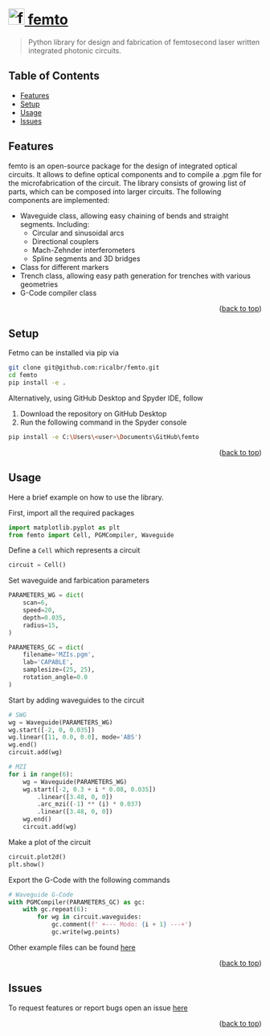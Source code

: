 <div id="top"></div>

<!-- PROJECT LOGO -->
<div>
  <a href="https://github.com/github_username/repo_name">
    <h1> 
      <img src="https://mir-s3-cdn-cf.behance.net/project_modules/disp/511fdf30195555.560572b7c51e9.gif" 
        alt="femto logo" 
        width="32">
      femto 
    </h1>
  </a>
</div>

> Python library for design and fabrication of femtosecond laser written integrated photonic circuits.

## Table of Contents

* [Features](#features)
* [Setup](#setup)
* [Usage](#usage)
* [Issues](#issues)

<!-- * [License](#license) -->

## Features

femto is an open-source package for the design of integrated optical circuits. It allows to define optical components
and to compile a .pgm file for the microfabrication of the circuit. The library consists of growing list of parts, which
can be composed into larger circuits.
The following components are implemented:

* Waveguide class, allowing easy chaining of bends and straight segments. Including:
    * Circular and sinusoidal arcs
    * Directional couplers
    * Mach-Zehnder interferometers
    * Spline segments and 3D bridges
* Class for different markers
* Trench class, allowing easy path generation for trenches with various geometries
* G-Code compiler class

<p align="right">(<a href="#top">back to top</a>)</p>

## Setup

Fetmo can be installed via pip via

```bash
git clone git@github.com:ricalbr/femto.git
cd femto
pip install -e .
```

Alternatively, using GitHub Desktop and Spyder IDE, follow

1. Download the repository on GitHub Desktop
2. Run the following command in the Spyder console

```bash
pip install -e C:\Users\<user>\Documents\GitHub\femto
```

<p align="right">(<a href="#top">back to top</a>)</p>

## Usage

Here a brief example on how to use the library.

First, import all the required packages

```python
import matplotlib.pyplot as plt
from femto import Cell, PGMCompiler, Waveguide
```

Define a `Cell` which represents a circuit

```python
circuit = Cell()
```

Set waveguide and farbication parameters

```python
PARAMETERS_WG = dict(
    scan=6,
    speed=20,
    depth=0.035,
    radius=15,
)

PARAMETERS_GC = dict(
    filename='MZIs.pgm',
    lab='CAPABLE',
    samplesize=(25, 25),
    rotation_angle=0.0
)
```

Start by adding waveguides to the circuit

```python
# SWG
wg = Waveguide(PARAMETERS_WG)
wg.start([-2, 0, 0.035])
wg.linear([11, 0.0, 0.0], mode='ABS')
wg.end()
circuit.add(wg)

# MZI
for i in range(6):
    wg = Waveguide(PARAMETERS_WG)
    wg.start([-2, 0.3 + i * 0.08, 0.035])
        .linear([3.48, 0, 0])
        .arc_mzi((-1) ** (i) * 0.037)
        .linear([3.48, 0, 0])
    wg.end()
    circuit.add(wg)
```

Make a plot of the circuit

```python
circuit.plot2d()
plt.show()
```

Export the G-Code with the following commands

```python
# Waveguide G-Code
with PGMCompiler(PARAMETERS_GC) as gc:
    with gc.repeat(6):
        for wg in circuit.waveguides:
            gc.comment(f' +--- Modo: {i + 1} ---+')
            gc.write(wg.points)
```

Other example files can be found [here](https://github.com/ricalbr/femto/tree/main/examples)

<p align="right">(<a href="#top">back to top</a>)</p>

## Issues

To request features or report bugs open an issue [here](https://github.com/ricalbr/femto/issues)

<p align="right">(<a href="#top">back to top</a>)</p>
